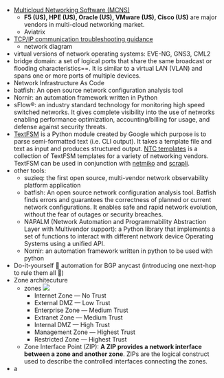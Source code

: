 - [Multicloud Networking Software (MCNS)](https://blogs.gartner.com/andrew-lerner/2022/04/21/multicloud-networking-software-mcns/)
	- **F5 (US), HPE (US), Oracle (US), VMware (US), Cisco (US)** are major vendors in multi-cloud networking market.
	- Aviatrix
- [TCP/IP communication troubleshooting guidance](https://learn.microsoft.com/en-us/troubleshoot/windows-server/networking/troubleshoot-tcp-ip-communication-guidance)
	- network diagram
- virtual versions of network operating systems: EVE-NG, GNS3, CML2
- bridge domain: a set of logical ports that share the same broadcast or flooding characteristics==. It is similar to a virtual LAN (VLAN) and spans one or more ports of multiple devices.
- Network Infrastructure As Code
- batfish: An open source network configuration analysis tool
- Nornir: an automation framework written in Python
- sFlow®: an industry standard technology for monitoring high speed switched networks. It gives complete visibility into the use of networks enabling performance optimization, accounting/billing for usage, and defense against security threats.
- [TextFSM](https://github.com/google/textfsm) is a Python module created by Google which purpose is to parse semi-formatted text (i.e. CLI output). It takes a template file and text as input and produces structured output. [NTC templates](https://github.com/networktocode/ntc-templates) is a collection of TextFSM templates for a variety of networking vendors. TextFSM can be used in conjunction with [netmiko](https://pynet.twb-tech.com/blog/automation/netmiko-textfsm.html) and [scrapli](https://github.com/carlmontanari/scrapli#textfsmntc-templates-integration).
- other tools:
	- suzieq: the first open source, multi-vendor network observability platform application
	- batfish: An open source network configuration analysis tool. Batfish finds errors and guarantees the correctness of planned or current network configurations. It enables safe and rapid network evolution, without the fear of outages or security breaches.
	- NAPALM (Network Automation and Programmability Abstraction Layer with Multivendor support): a Python library that implements a set of functions to interact with different network device Operating Systems using a unified API.
	- Nornir: an automation framework written in python to be used with python
- Do-it-yourself 🔨 automation for BGP anycast (introducing one next-hop to rule them all 💍)
- Zone architecuture
	- zones
	  ![](https://miro.medium.com/v2/resize:fit:1100/format:webp/0*UUxyUjSzxafRundv.png)
		- Internet Zone — No Trust
		- External DMZ — Low Trust
		- Enterprise Zone — Medium Trust
		- Extranet Zone — Medium Trust
		- Internal DMZ — High Trust
		- Management Zone — Highest Trust
		- Restricted Zone — Highest Trust
	- Zone Interface Point (ZIP): **A ZIP provides a network interface between a zone and another zone**. ZIPs are the logical construct used to describe the controlled interfaces connecting the zones.
- a